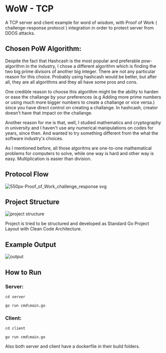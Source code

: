 # WoW - TCP
A TCP server and client example for word of wisdom, with Proof of Work ( challenge-response protocol ) integration in order to protect server from DDOS attacks.
## Chosen PoW Algorithm:
Despite the fact that Hashcash is the most popular and preferable pow-algorithm in the industry, I chose a different algorithm which is finding the two big prime divisors of another big integer. There are not any particular reason for this choice. Probably using hashcash would be better, but after all, they are all algorithms and they all have some pros and cons. 

One credible reason to choose this algorithm might be the ability to harden or ease the challange by your preferences (e.g Adding more prime numbers or using much more bigger numbers to create a challange or vice versa.) since you have direct control on creating a challange. In hashcash, creator doesn't have that impact on the challange.

Another reason for me is that, well, I studied mathematics and cryptography in university and I haven't use any numerical manipulations on codes for years, since then. And wanted to try something different from the what the software industry's choices.

As I mentioned before, all those algoritms are one-to-one mathematical problems for computers to solve, while one way is hard and other way is easy. Multiplication is easier than division.

## Protocol Flow
![550px-Proof_of_Work_challenge_response svg](https://user-images.githubusercontent.com/46742766/177880500-9d087d2d-e41f-46e5-85d0-9bc2a4440d8d.png)

## Project Structure
![project structure](https://user-images.githubusercontent.com/46742766/177880198-cb7cbc7f-11e3-4ff1-bd80-dd88cf04f807.png)

Project is tried to be structured and developed as Standard Go Project Layout with Clean Code Architecture.

## Example Output
![output](https://user-images.githubusercontent.com/46742766/177882440-b14476b7-2a9d-4d08-9d3e-20d40c77c937.png)

## How to Run
### Server:
```
cd server
```
```
go run cmd\main.go
```
### Client:
```
cd client
```
```
go run cmd\main.go
```

Also both server and client have a dockerfile in their build folders.
